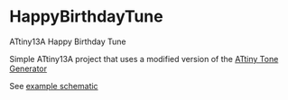 # HappyBirthdayTune
ATtiny13A Happy Birthday Tune

Simple ATtiny13A project that uses a modified version of the [ATtiny Tone Generator](https://github.com/lpodkalicki/blog/tree/master/avr/attiny13/007_tone_generator)

See [example schematic](HappyBirthdaySchematic.png)

